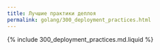 ```yaml
---
title: Лучшие практики деплоя
permalink: golang/300_deployment_practices.html
---
```


{% include 300_deployment_practices.md.liquid %}

